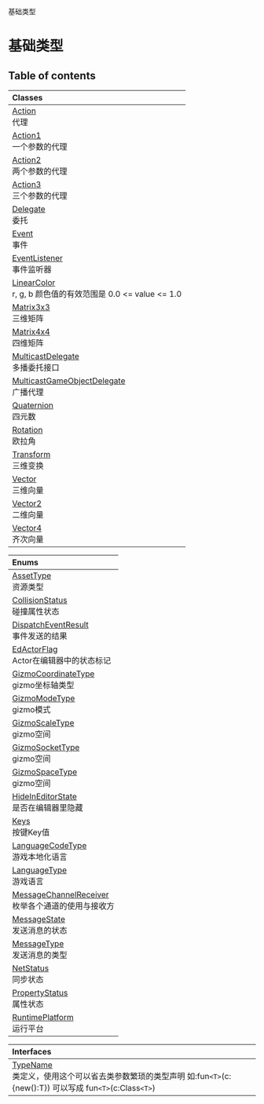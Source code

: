 基础类型

# 基础类型 <Badge type="tip" text="Groups" /> <Score text="基础类型" />

## Table of contents
| Classes |
| :-----|
| [Action](../classes/mw.Action.md) <br> 代理 |
| [Action1](../classes/mw.Action1.md) <br> 一个参数的代理 |
| [Action2](../classes/mw.Action2.md) <br> 两个参数的代理 |
| [Action3](../classes/mw.Action3.md) <br> 三个参数的代理 |
| [Delegate](../classes/mw.Delegate.md) <br> 委托 |
| [Event](../classes/mw.Event.md) <br> 事件 |
| [EventListener](../classes/mw.EventListener.md) <br> 事件监听器 |
| [LinearColor](../classes/mw.LinearColor.md) <br> r, g, b 颜色值的有效范围是 0.0 <= value <= 1.0 |
| [Matrix3x3](../classes/mw.Matrix3x3.md) <br> 三维矩阵 |
| [Matrix4x4](../classes/mw.Matrix4x4.md) <br> 四维矩阵 |
| [MulticastDelegate](../classes/mw.MulticastDelegate.md) <br> 多播委托接口 |
| [MulticastGameObjectDelegate](../classes/mw.MulticastGameObjectDelegate.md) <br> 广播代理 |
| [Quaternion](../classes/mw.Quaternion.md) <br> 四元数 |
| [Rotation](../classes/mw.Rotation.md) <br> 欧拉角 |
| [Transform](../classes/mw.Transform.md) <br> 三维变换 |
| [Vector](../classes/mw.Vector.md) <br> 三维向量 |
| [Vector2](../classes/mw.Vector2.md) <br> 二维向量 |
| [Vector4](../classes/mw.Vector4.md) <br> 齐次向量 |


| Enums |
| :-----|
| [AssetType](../enums/mw.AssetType.md) <br> 资源类型 |
| [CollisionStatus](../enums/mw.CollisionStatus.md) <br> 碰撞属性状态 |
| [DispatchEventResult](../enums/mw.DispatchEventResult.md) <br> 事件发送的结果 |
| [EdActorFlag](../enums/mw.EdActorFlag.md) <br> Actor在编辑器中的状态标记 |
| [GizmoCoordinateType](../enums/mw.GizmoCoordinateType.md) <br> gizmo坐标轴类型 |
| [GizmoModeType](../enums/mw.GizmoModeType.md) <br> gizmo模式 |
| [GizmoScaleType](../enums/mw.GizmoScaleType.md) <br> gizmo空间 |
| [GizmoSocketType](../enums/mw.GizmoSocketType.md) <br> gizmo空间 |
| [GizmoSpaceType](../enums/mw.GizmoSpaceType.md) <br> gizmo空间 |
| [HideInEditorState](../enums/mw.HideInEditorState.md) <br> 是否在编辑器里隐藏 |
| [Keys](../enums/mw.Keys.md) <br> 按键Key值 |
| [LanguageCodeType](../enums/mw.LanguageCodeType.md) <br> 游戏本地化语言 |
| [LanguageType](../enums/mw.LanguageType.md) <br> 游戏语言 |
| [MessageChannelReceiver](../enums/mw.MessageChannelReceiver.md) <br> 枚举各个通道的使用与接收方 |
| [MessageState](../enums/mw.MessageState.md) <br> 发送消息的状态 |
| [MessageType](../enums/mw.MessageType.md) <br> 发送消息的类型 |
| [NetStatus](../enums/mw.NetStatus.md) <br> 同步状态 |
| [PropertyStatus](../enums/mw.PropertyStatus.md) <br> 属性状态 |
| [RuntimePlatform](../enums/mw.RuntimePlatform.md) <br> 运行平台 |


| Interfaces |
| :-----|
| [TypeName](../interfaces/mw.TypeName.md) <br> 类定义，使用这个可以省去类参数繁琐的类型声明    如:fun`<T>`(c:{new():T}) 可以写成 fun`<T>`(c:Class`<T>`) |

